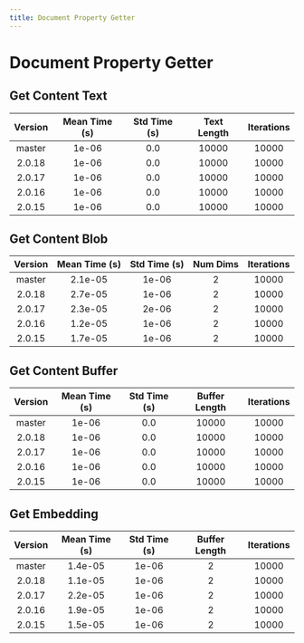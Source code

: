```yaml
---
title: Document Property Getter
---
```

# Document Property Getter

## Get Content Text

| Version | Mean Time (s) | Std Time (s) | Text Length | Iterations |
| :---: | :---: | :---: | :---: | :---: |
| master | 1e-06 | 0.0 | 10000 | 10000 |
| 2.0.18 | 1e-06 | 0.0 | 10000 | 10000 |
| 2.0.17 | 1e-06 | 0.0 | 10000 | 10000 |
| 2.0.16 | 1e-06 | 0.0 | 10000 | 10000 |
| 2.0.15 | 1e-06 | 0.0 | 10000 | 10000 |
## Get Content Blob

| Version | Mean Time (s) | Std Time (s) | Num Dims | Iterations |
| :---: | :---: | :---: | :---: | :---: |
| master | 2.1e-05 | 1e-06 | 2 | 10000 |
| 2.0.18 | 2.7e-05 | 1e-06 | 2 | 10000 |
| 2.0.17 | 2.3e-05 | 2e-06 | 2 | 10000 |
| 2.0.16 | 1.2e-05 | 1e-06 | 2 | 10000 |
| 2.0.15 | 1.7e-05 | 1e-06 | 2 | 10000 |
## Get Content Buffer

| Version | Mean Time (s) | Std Time (s) | Buffer Length | Iterations |
| :---: | :---: | :---: | :---: | :---: |
| master | 1e-06 | 0.0 | 10000 | 10000 |
| 2.0.18 | 1e-06 | 0.0 | 10000 | 10000 |
| 2.0.17 | 1e-06 | 0.0 | 10000 | 10000 |
| 2.0.16 | 1e-06 | 0.0 | 10000 | 10000 |
| 2.0.15 | 1e-06 | 0.0 | 10000 | 10000 |
## Get Embedding

| Version | Mean Time (s) | Std Time (s) | Buffer Length | Iterations |
| :---: | :---: | :---: | :---: | :---: |
| master | 1.4e-05 | 1e-06 | 2 | 10000 |
| 2.0.18 | 1.1e-05 | 1e-06 | 2 | 10000 |
| 2.0.17 | 2.2e-05 | 1e-06 | 2 | 10000 |
| 2.0.16 | 1.9e-05 | 1e-06 | 2 | 10000 |
| 2.0.15 | 1.5e-05 | 1e-06 | 2 | 10000 |
